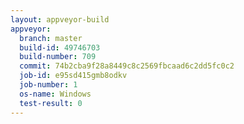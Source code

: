 ```yaml
---
layout: appveyor-build
appveyor:
  branch: master
  build-id: 49746703
  build-number: 709
  commit: 74b2cba9f28a8449c8c2569fbcaad6c2dd5fc0c2
  job-id: e95sd415gmb8odkv
  job-number: 1
  os-name: Windows
  test-result: 0
---
```

